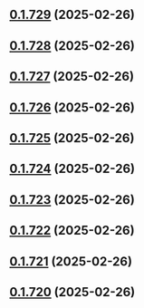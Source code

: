 ## [0.1.729](https://github.com/binary-braids/terraform-oracle/compare/v0.1.728...v0.1.729) (2025-02-26)



## [0.1.728](https://github.com/binary-braids/terraform-oracle/compare/v0.1.727...v0.1.728) (2025-02-26)



## [0.1.727](https://github.com/binary-braids/terraform-oracle/compare/v0.1.726...v0.1.727) (2025-02-26)



## [0.1.726](https://github.com/binary-braids/terraform-oracle/compare/v0.1.725...v0.1.726) (2025-02-26)



## [0.1.725](https://github.com/binary-braids/terraform-oracle/compare/v0.1.724...v0.1.725) (2025-02-26)



## [0.1.724](https://github.com/binary-braids/terraform-oracle/compare/v0.1.723...v0.1.724) (2025-02-26)



## [0.1.723](https://github.com/binary-braids/terraform-oracle/compare/v0.1.722...v0.1.723) (2025-02-26)



## [0.1.722](https://github.com/binary-braids/terraform-oracle/compare/v0.1.721...v0.1.722) (2025-02-26)



## [0.1.721](https://github.com/binary-braids/terraform-oracle/compare/v0.1.720...v0.1.721) (2025-02-26)



## [0.1.720](https://github.com/binary-braids/terraform-oracle/compare/v0.1.719...v0.1.720) (2025-02-26)




